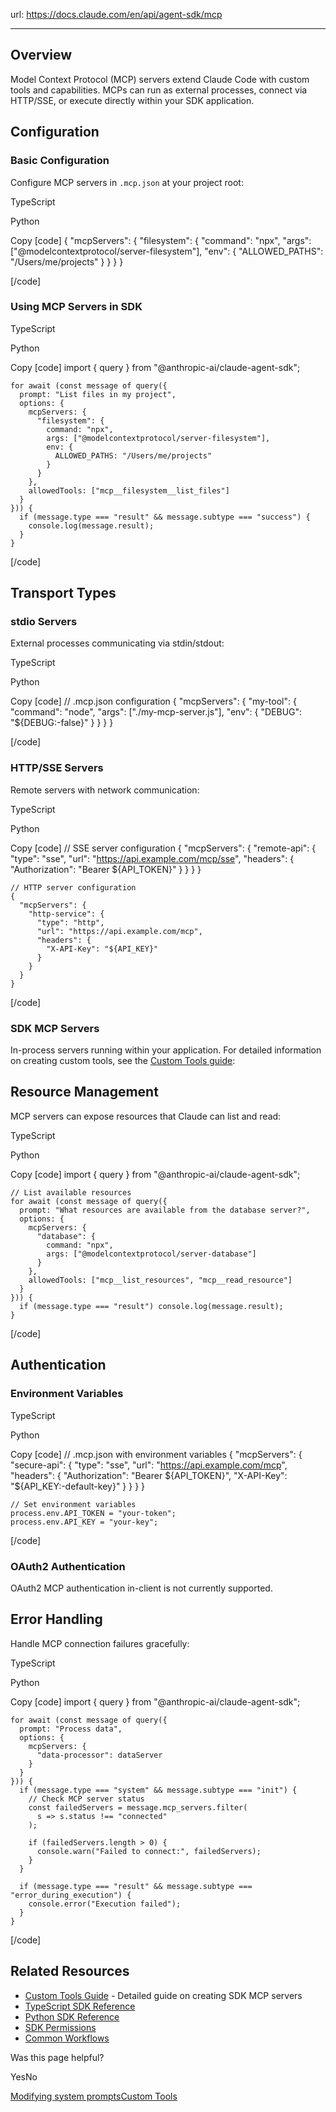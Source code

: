 url: https://docs.claude.com/en/api/agent-sdk/mcp

---

## Overview

Model Context Protocol \(MCP\) servers extend Claude Code with custom tools and capabilities. MCPs can run as external processes, connect via HTTP/SSE, or execute directly within your SDK application.

## Configuration

### Basic Configuration

Configure MCP servers in `.mcp.json` at your project root:

TypeScript

Python

Copy
[code]
    {
      "mcpServers": {
        "filesystem": {
          "command": "npx",
          "args": ["@modelcontextprotocol/server-filesystem"],
          "env": {
            "ALLOWED_PATHS": "/Users/me/projects"
          }
        }
      }
    }

[/code]

### Using MCP Servers in SDK

TypeScript

Python

Copy
[code]
    import { query } from "@anthropic-ai/claude-agent-sdk";

    for await (const message of query({
      prompt: "List files in my project",
      options: {
        mcpServers: {
          "filesystem": {
            command: "npx",
            args: ["@modelcontextprotocol/server-filesystem"],
            env: {
              ALLOWED_PATHS: "/Users/me/projects"
            }
          }
        },
        allowedTools: ["mcp__filesystem__list_files"]
      }
    })) {
      if (message.type === "result" && message.subtype === "success") {
        console.log(message.result);
      }
    }

[/code]

## Transport Types

### stdio Servers

External processes communicating via stdin/stdout:

TypeScript

Python

Copy
[code]
    // .mcp.json configuration
    {
      "mcpServers": {
        "my-tool": {
          "command": "node",
          "args": ["./my-mcp-server.js"],
          "env": {
            "DEBUG": "${DEBUG:-false}"
          }
        }
      }
    }

[/code]

### HTTP/SSE Servers

Remote servers with network communication:

TypeScript

Python

Copy
[code]
    // SSE server configuration
    {
      "mcpServers": {
        "remote-api": {
          "type": "sse",
          "url": "https://api.example.com/mcp/sse",
          "headers": {
            "Authorization": "Bearer ${API_TOKEN}"
          }
        }
      }
    }

    // HTTP server configuration
    {
      "mcpServers": {
        "http-service": {
          "type": "http",
          "url": "https://api.example.com/mcp",
          "headers": {
            "X-API-Key": "${API_KEY}"
          }
        }
      }
    }

[/code]

### SDK MCP Servers

In-process servers running within your application. For detailed information on creating custom tools, see the [Custom Tools guide](/en/api/agent-sdk/custom-tools):

## Resource Management

MCP servers can expose resources that Claude can list and read:

TypeScript

Python

Copy
[code]
    import { query } from "@anthropic-ai/claude-agent-sdk";

    // List available resources
    for await (const message of query({
      prompt: "What resources are available from the database server?",
      options: {
        mcpServers: {
          "database": {
            command: "npx",
            args: ["@modelcontextprotocol/server-database"]
          }
        },
        allowedTools: ["mcp__list_resources", "mcp__read_resource"]
      }
    })) {
      if (message.type === "result") console.log(message.result);
    }

[/code]

## Authentication

### Environment Variables

TypeScript

Python

Copy
[code]
    // .mcp.json with environment variables
    {
      "mcpServers": {
        "secure-api": {
          "type": "sse",
          "url": "https://api.example.com/mcp",
          "headers": {
            "Authorization": "Bearer ${API_TOKEN}",
            "X-API-Key": "${API_KEY:-default-key}"
          }
        }
      }
    }

    // Set environment variables
    process.env.API_TOKEN = "your-token";
    process.env.API_KEY = "your-key";

[/code]

### OAuth2 Authentication

OAuth2 MCP authentication in-client is not currently supported.

## Error Handling

Handle MCP connection failures gracefully:

TypeScript

Python

Copy
[code]
    import { query } from "@anthropic-ai/claude-agent-sdk";

    for await (const message of query({
      prompt: "Process data",
      options: {
        mcpServers: {
          "data-processor": dataServer
        }
      }
    })) {
      if (message.type === "system" && message.subtype === "init") {
        // Check MCP server status
        const failedServers = message.mcp_servers.filter(
          s => s.status !== "connected"
        );

        if (failedServers.length > 0) {
          console.warn("Failed to connect:", failedServers);
        }
      }

      if (message.type === "result" && message.subtype === "error_during_execution") {
        console.error("Execution failed");
      }
    }

[/code]

## Related Resources

  * [Custom Tools Guide](/en/api/agent-sdk/custom-tools) \- Detailed guide on creating SDK MCP servers
  * [TypeScript SDK Reference](/en/api/agent-sdk/typescript)
  * [Python SDK Reference](/en/api/agent-sdk/python)
  * [SDK Permissions](/en/api/agent-sdk/sdk-permissions)
  * [Common Workflows](/en/docs/claude-code/common-workflows)

Was this page helpful?

YesNo

[Modifying system prompts](/en/api/agent-sdk/modifying-system-prompts)[Custom Tools](/en/api/agent-sdk/custom-tools)
